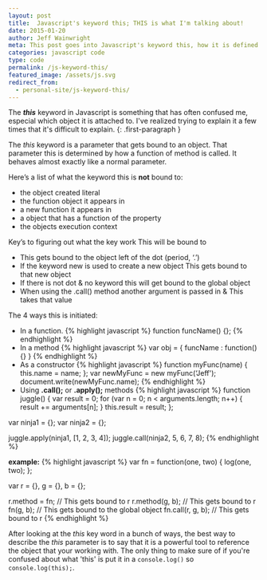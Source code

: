 ```yaml
---
layout: post
title:  Javascript's keyword this; THIS is what I'm talking about!
date: 2015-01-20
author: Jeff Wainwright
meta: This post goes into Javascript's keyword this, how it is defined & why it is misunderstood
categories: javascript code
type: code
permalink: /js-keyword-this/
featured_image: /assets/js.svg
redirect_from:
  - personal-site/js-keyword-this/
---
```


The _**this**_ keyword in Javascript is something that has often confused me, especial which object it is attached to. I've realized trying to explain it a few times that it's difficult to explain.
{: .first-paragraph }

The _this_ keyword is a parameter that gets bound to an object. That parameter this is determined by how a function of method is called. It behaves almost exactly like a normal parameter.

Here’s a list of what the keyword this is **not** bound to:

- the object created literal
- the function object it appears in
- a new function it appears in
- a object that has a function of the property
- the objects execution context

Key’s to figuring out what the key work This will be bound to

- This gets bound to the object left of the dot (period, ‘.’)
- If the keyword new is used to create a new object This gets bound to that new object
- If there is not dot & no keyword this will get bound to the global object
- When using the .call() method another argument is passed in & This takes that value

The 4 ways this is initiated:

- In a function.
{% highlight javascript %}
function funcName() {};
{% endhighlight %}
- In a method
{% highlight javascript %}
var obj = {
     funcName : function() {}
}
{% endhighlight %}
- As a constructor
{% highlight javascript %}
function myFunc(name) {
     this.name = name;
};
var newMyFunc = new myFunc(‘Jeff');
document.write(newMyFunc.name);
{% endhighlight %}
- Using **.call();** or **.apply();** methods
{% highlight javascript %}
function juggle() {
  var result = 0;
  for (var n = 0; n < arguments.length; n++) {
   result += arguments[n];
  }
  this.result = result;
};

var ninja1 = {};
var ninja2 = {};

juggle.apply(ninja1, [1, 2, 3, 4]);
juggle.call(ninja2, 5, 6, 7, 8);
{% endhighlight %}

**example:**
{% highlight javascript %}
var fn = function(one, two) {
    log(one, two);
};

var r = {},
    g = {},
    b = {};

r.method = fn; // This gets bound to r
r.method(g, b); // This gets bound to r
fn(g, b); // This gets bound to the global object
fn.call(r, g, b); // This gets bound to r
{% endhighlight %}

After looking at the _this_ key word in a bunch of ways, the best way to describe the _this_ parameter is to say that it is a powerful tool to reference the object that your working with. The only thing to make sure of if you're confused about what 'this' is put it in a `console.log()` so `console.log(this);`.
